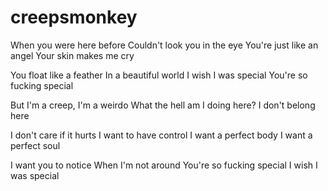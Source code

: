 creepsmonkey
============

When you were here before
Couldn't look you in the eye
You're just like an angel
Your skin makes me cry

You float like a feather
In a beautiful world
I wish I was special
You're so fucking special

But I'm a creep, I'm a weirdo
What the hell am I doing here?
I don't belong here

I don't care if it hurts
I want to have control
I want a perfect body
I want a perfect soul

I want you to notice
When I'm not around
You're so fucking special
I wish I was special
